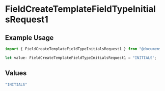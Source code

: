 # FieldCreateTemplateFieldTypeInitialsRequest1

## Example Usage

```typescript
import { FieldCreateTemplateFieldTypeInitialsRequest1 } from "@documenso/sdk-typescript/models/operations";

let value: FieldCreateTemplateFieldTypeInitialsRequest1 = "INITIALS";
```

## Values

```typescript
"INITIALS"
```